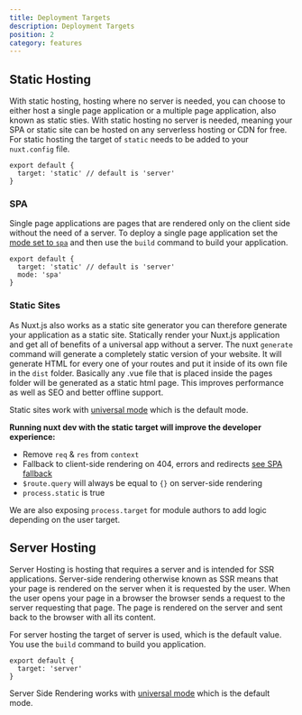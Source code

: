 ```yaml
---
title: Deployment Targets
description: Deployment Targets
position: 2
category: features
---
```


## Static Hosting

With static hosting, hosting where no server is needed, you can choose to either host a single page application or a multiple page application, also known as static sties. With static hosting no server is needed, meaning your SPA or static site can be hosted on any serverless hosting or CDN for free. For static hosting the target of `static` needs to be added to your `nuxt.config` file.

```js{}[nuxt.config.js]
export default {
  target: 'static' // default is 'server'
}
```

### SPA

Single page applications are pages that are rendered only on the client side without the need of a server. To deploy a single page application set the [mode set to `spa`](/guides/features/rendering-modes#spa) and then use the `build` command to build your application.

```js{}[nuxt.config.js]
export default {
  target: 'static' // default is 'server'
  mode: 'spa'
}
```

### Static Sites

As Nuxt.js also works as a static site generator you can therefore generate your application as a static site. Statically render your Nuxt.js application and get all of benefits of a universal app without a server. The nuxt `generate` command will generate a completely static version of your website. It will generate HTML for every one of your routes and put it inside of its own file in the `dist` folder. Basically any .vue file that is placed inside the pages folder will be generated as a static html page. This improves performance as well as SEO and better offline support.

<base-alert type="info">

Static sites work with [universal mode](https://nuxtjs.org/guides/features/rendering-modes#universal) which is the default mode.

</base-alert>

**Running nuxt dev with the static target will improve the developer experience:**

- Remove `req` & `res` from `context`
- Fallback to client-side rendering on 404, errors and redirects [see SPA fallback](./guides/concepts/static-site-generation#spa-fallback)
- `$route.query` will always be equal to `{}` on server-side rendering
- `process.static` is true

<base-alert type="info">

We are also exposing `process.target` for module authors to add logic depending on the user target.

</base-alert>

## Server Hosting

Server Hosting is hosting that requires a server and is intended for SSR applications. Server-side rendering otherwise known as SSR means that your page is rendered on the server when it is requested by the user. When the user opens your page in a browser the browser sends a request to the server requesting that page. The page is rendered on the server and sent back to the browser with all its content.

For server hosting the target of server is used, which is the default value. You use the `build` command to build you application.

```js{}[nuxt.config.js]
export default {
  target: 'server'
}
```

<base-alert type="info">

Server Side Rendering works with [universal mode](https://nuxtjs.org/guides/features/rendering-modes#universal) which is the default mode.

</base-alert>
